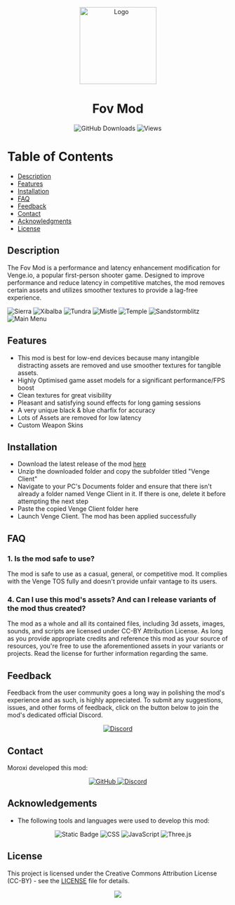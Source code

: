 <p align="center">
  <img src="https://iili.io/d98K2XR.png" width="175" alt="Logo">
</p>

<h1 align="center">Fov Mod</h1>

<p align="center">
  <img alt="GitHub Downloads" src="https://img.shields.io/github/downloads/Moroxi/Fov-Mod/total.svg?style=for-the-badge">
  <img alt="Views" src="https://komarev.com/ghpvc/?username=Fov-Mod&color=green&style=for-the-badge&label=VIEWS&abbreviated=true">
  
</p>

# Table of Contents

- [Description](#description)
- [Features](#features)
- [Installation](#installation)
- [FAQ](#faq)
- [Feedback](#feedback)
- [Contact](#contact)
- [Acknowledgments](#acknowledgments)
- [License](#license)

## Description  <a name="description"></a>

The Fov Mod is a performance and latency enhancement modification for Venge.io, a popular first-person shooter game. Designed to improve performance and reduce latency in competitive matches, the mod removes certain assets and utilizes smoother textures to provide a lag-free experience.

![Sierra](https://iili.io/d98I9kB.png)
![Xibalba](https://iili.io/d98utBn.png)
![Tundra](https://iili.io/d98AdIS.png)
![Mistle](https://iili.io/d98zu0x.png)
![Temple](https://iili.io/d98AThP.png)
![Sandstormblitz](https://iili.io/d98AETN.png)
![Main Menu](https://iili.io/d98B8hb.png)

## Features  <a name="features"></a>

- This mod is best for low-end devices because many intangible distracting assets are removed and use smoother textures for tangible assets.
- Highly Optimised game asset models for a significant performance/FPS boost
- Clean textures for great visibility
- Pleasant and satisfying sound effects for long gaming sessions
- A very unique black & blue charfix for accuracy
- Lots of Assets are removed for low latency
- Custom Weapon Skins

## Installation  <a name="installation"></a>

- Download the latest release of the mod [here](https://github.com/Moroxi/Fov-Mod/releases)
- Unzip the downloaded folder and copy the subfolder titled "Venge Client"
- Navigate to your PC's Documents folder and ensure that there isn't already a folder named Venge Client in it. If there is one, delete it before attempting the next step
- Paste the copied Venge Client folder here
- Launch Venge Client. The mod has been applied successfully

## FAQ  <a name="faq"></a>

### 1. Is the mod safe to use?

The mod is safe to use as a casual, general, or competitive mod. It complies with the Venge TOS fully and doesn't provide unfair vantage to its users.

### 4. Can I use this mod's assets? And can I release variants of the mod thus created?

The mod as a whole and all its contained files, including 3d assets, images, sounds, and scripts are licensed under CC-BY Attribution License. As long as you provide appropriate credits and reference this mod as your source of resources, you're free to use the aforementioned assets in your variants or projects. Read the license for further information regarding the same.

## Feedback  <a name="feedback"></a>

Feedback from the user community goes a long way in polishing the mod's experience and as such, is highly appreciated. To submit any suggestions, issues, and other forms of feedback, click on the button below to join the mod's dedicated official Discord.
<p align="center">
  <a href="https://discord.gg/sT8b5r9vwB">
    <img alt="Discord" src="https://img.shields.io/badge/Discord-5865F2?style=for-the-badge&logo=discord&logoColor=white">
  </a>
</p>

## Contact  <a name="contact"></a>

Moroxi developed this mod:

<p align="center"><a href="https://github.com/Moroxi">
    <img alt="GitHub" src="https://img.shields.io/badge/GitHub-181717?style=for-the-badge&logo=github&logoColor=white">
  </a>
  <a href="https://discord.com/users/725607271945732157">
    <img alt="Discord" src="https://img.shields.io/badge/Discord-5865F2?style=for-the-badge&logo=discord&logoColor=white">
  </a>
</p>

## Acknowledgements  <a name="acknowledgments"></a>

- The following tools and languages were used to develop this mod: <p align="center">
  <img alt="Static Badge" src="https://img.shields.io/badge/PIXLR-%233EBBDF?style=for-the-badge&logo=pixlr&logoColor=white&color=black">
  <img alt="CSS" src="https://img.shields.io/badge/CSS-1572B6?style=for-the-badge&logo=css3">
  <img alt="JavaScript" src="https://img.shields.io/badge/JavaScript-F7DF1E?style=for-the-badge&logo=javascript&logoColor=black">
  <img alt="Three.js" src="https://img.shields.io/badge/Three.js-000000?style=for-the-badge&logo=three.js">
</p>

## License  <a name="license"></a>

This project is licensed under the Creative Commons Attribution License (CC-BY) - see the [LICENSE](LICENSE) file for details.

<p align="center">
  <img src="https://iili.io/d98Aeyl.gif"autoplay loop>
</p>
